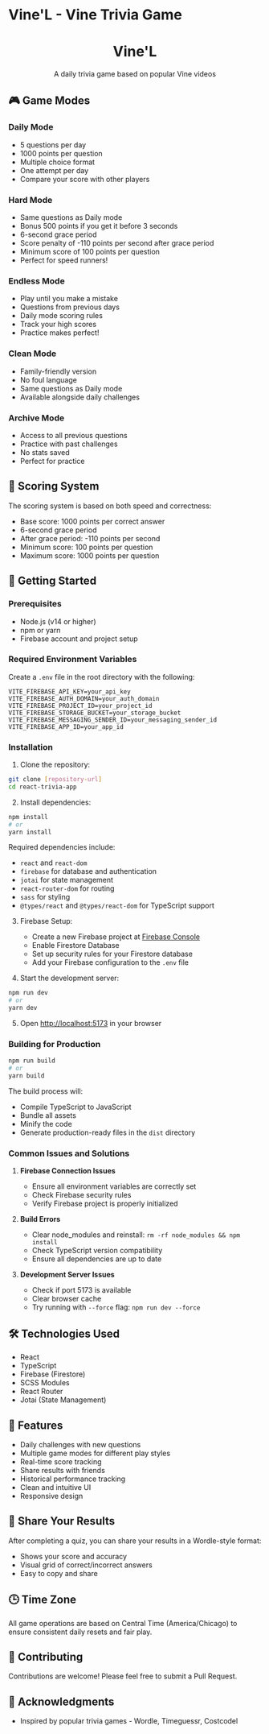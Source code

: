 # Vine'L - Vine Trivia Game

<div align="center">
  <h1>Vine'L</h1>
  <p>A daily trivia game based on popular Vine videos</p>
</div>

## 🎮 Game Modes

### Daily Mode
- 5 questions per day
- 1000 points per question
- Multiple choice format
- One attempt per day
- Compare your score with other players

### Hard Mode
- Same questions as Daily mode
- Bonus 500 points if you get it before 3 seconds
- 6-second grace period
- Score penalty of -110 points per second after grace period
- Minimum score of 100 points per question
- Perfect for speed runners!

### Endless Mode
- Play until you make a mistake
- Questions from previous days
- Daily mode scoring rules
- Track your high scores
- Practice makes perfect!

### Clean Mode
- Family-friendly version
- No foul language
- Same questions as Daily mode
- Available alongside daily challenges

### Archive Mode
- Access to all previous questions
- Practice with past challenges
- No stats saved
- Perfect for practice

## 🎯 Scoring System

The scoring system is based on both speed and correctness:
- Base score: 1000 points per correct answer
- 6-second grace period
- After grace period: -110 points per second
- Minimum score: 100 points per question
- Maximum score: 1000 points per question

## 🚀 Getting Started

### Prerequisites
- Node.js (v14 or higher)
- npm or yarn
- Firebase account and project setup

### Required Environment Variables
Create a `.env` file in the root directory with the following:
```env
VITE_FIREBASE_API_KEY=your_api_key
VITE_FIREBASE_AUTH_DOMAIN=your_auth_domain
VITE_FIREBASE_PROJECT_ID=your_project_id
VITE_FIREBASE_STORAGE_BUCKET=your_storage_bucket
VITE_FIREBASE_MESSAGING_SENDER_ID=your_messaging_sender_id
VITE_FIREBASE_APP_ID=your_app_id
```

### Installation

1. Clone the repository:
```bash
git clone [repository-url]
cd react-trivia-app
```

2. Install dependencies:
```bash
npm install
# or
yarn install
```

Required dependencies include:
- `react` and `react-dom`
- `firebase` for database and authentication
- `jotai` for state management
- `react-router-dom` for routing
- `sass` for styling
- `@types/react` and `@types/react-dom` for TypeScript support

3. Firebase Setup:
   - Create a new Firebase project at [Firebase Console](https://console.firebase.google.com/)
   - Enable Firestore Database
   - Set up security rules for your Firestore database
   - Add your Firebase configuration to the `.env` file

4. Start the development server:
```bash
npm run dev
# or
yarn dev
```

5. Open [http://localhost:5173](http://localhost:5173) in your browser

### Building for Production

```bash
npm run build
# or
yarn build
```

The build process will:
- Compile TypeScript to JavaScript
- Bundle all assets
- Minify the code
- Generate production-ready files in the `dist` directory

### Common Issues and Solutions

1. **Firebase Connection Issues**
   - Ensure all environment variables are correctly set
   - Check Firebase security rules
   - Verify Firebase project is properly initialized

2. **Build Errors**
   - Clear node_modules and reinstall: `rm -rf node_modules && npm install`
   - Check TypeScript version compatibility
   - Ensure all dependencies are up to date

3. **Development Server Issues**
   - Check if port 5173 is available
   - Clear browser cache
   - Try running with `--force` flag: `npm run dev --force`

## 🛠️ Technologies Used

- React
- TypeScript
- Firebase (Firestore)
- SCSS Modules
- React Router
- Jotai (State Management)

## 🌟 Features

- Daily challenges with new questions
- Multiple game modes for different play styles
- Real-time score tracking
- Share results with friends
- Historical performance tracking
- Clean and intuitive UI
- Responsive design

## 📱 Share Your Results

After completing a quiz, you can share your results in a Wordle-style format:
- Shows your score and accuracy
- Visual grid of correct/incorrect answers
- Easy to copy and share

## 🕒 Time Zone

All game operations are based on Central Time (America/Chicago) to ensure consistent daily resets and fair play.

## 🤝 Contributing

Contributions are welcome! Please feel free to submit a Pull Request.

## 🙏 Acknowledgments

- Inspired by popular trivia games - Wordle, Timeguessr, Costcodel